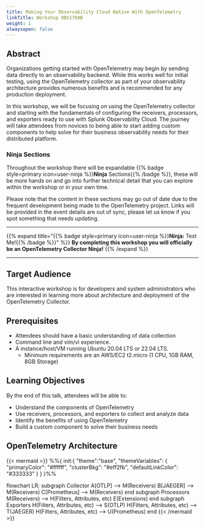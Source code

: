 ```yaml
---
title: Making Your Observability Cloud Native With OpenTelemetry
linkTitle: Workshop OBS1768B 
weight: 1
alwaysopen: false
---
```


## Abstract

Organizations getting started with OpenTelemetry may begin by sending data directly to an observability backend. While this works well for initial testing, using the OpenTelemetry collector as part of your observability architecture provides numerous benefits and is recommended for any production deployment.

In this workshop, we will be focusing on using the OpenTelemetry collector and starting with the fundamentals of configuring the receivers, processors, and exporters ready to use with Splunk Observability Cloud. The journey will take attendees from novices to being able to start adding custom components to help solve for their business observability needs for their distributed platform.

### Ninja Sections

Throughout the workshop there will be expandable {{% badge style=primary icon=user-ninja %}}**Ninja** Sections{{% /badge %}}, these will be more hands on and go into further technical detail that you can explore within the workshop or in your own time.

Please note that the content in these sections may go out of date due to the frequent development being made to the OpenTelemetry project. Links will be provided in the event details are out of sync, please let us know if you spot something that needs updating.

---

{{% expand title="{{% badge style=primary icon=user-ninja %}}**Ninja:** Test Me!{{% /badge %}}" %}}
**By completing this workshop you will officially be an OpenTelemetry Collector Ninja!**
{{% /expand %}}

---

## Target Audience

This interactive workshop is for developers and system administrators who are interested in learning more about architecture and deployment of the OpenTelemetry Collector.

## Prerequisites

- Attendees should have a basic understanding of data collection
- Command line and vim/vi experience.
- A instance/host/VM running Ubuntu 20.04 LTS or 22.04 LTS.
  - Minimum requirements are an AWS/EC2 t2.micro (1 CPU, 1GB RAM, 8GB Storage)

## Learning Objectives

By the end of this talk, attendees will be able to:

- Understand the components of OpenTelemetry
- Use receivers, processors, and exporters to collect and analyze data
- Identify the benefits of using OpenTelemetry
- Build a custom component to solve their business needs

## OpenTelemetry Architecture

{{< mermaid >}}
%%{
  init:{
    "theme":"base",
    "themeVariables": {
      "primaryColor": "#ffffff",
      "clusterBkg": "#eff2fb",
      "defaultLinkColor": "#333333"
    }
  }
}%%

flowchart LR;
    subgraph Collector
    A[OTLP] --> M(Receivers)
    B[JAEGER] --> M(Receivers)
    C[Prometheus] --> M(Receivers)
    end
    subgraph Processors
    M(Receivers) --> H(Filters, Attributes, etc)
    E(Extensions)
    end
    subgraph Exporters
    H(Filters, Attributes, etc) --> S(OTLP)
    H(Filters, Attributes, etc) --> T(JAEGER)
    H(Filters, Attributes, etc) --> U(Prometheus)
    end
{{< /mermaid >}}
